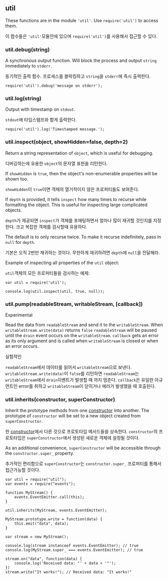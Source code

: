 ## util

These functions are in the module `'util'`. Use `require('util')` to access
them.

이 함수들은 `'util'`모듈안에 있으며 `require('util')`를 사용해서 접근할 수 있다.


### util.debug(string)

A synchronous output function. Will block the process and
output `string` immediately to `stderr`.

동기적인 출력 함수. 프로세스를 블락킹하고 `string`을 `stderr`에 즉시 출력한다.

    require('util').debug('message on stderr');


### util.log(string)

Output with timestamp on `stdout`.

`stdout`에 타임스탬프와 함게 출력한다.

    require('util').log('Timestamped message.');


### util.inspect(object, showHidden=false, depth=2)

Return a string representation of `object`, which is useful for debugging.

디버깅하는에 유용한 `object`의 문자열 표현을 리턴한다.

If `showHidden` is `true`, then the object's non-enumerable properties will be
shown too.

`showHidden`이 `true`이면 객체의 열거적이지 않은 프로퍼티들도 보여준다.

If `depth` is provided, it tells `inspect` how many times to recurse while
formatting the object. This is useful for inspecting large complicated objects.

`depth`가 제공되면 `inspect`가 객체를 포매팅하면서 얼마나 많이 재귀할 것인지를 지정한다. 크고 복잡한 객체를 검사할때 유용하다.

The default is to only recurse twice.  To make it recurse indefinitely, pass
in `null` for `depth`.

기본은 오직 2번만 재귀하는 것이다. 무한하게 재귀하려면 `depth`에 `null`을 전달해라.

Example of inspecting all properties of the `util` object:

`util`객체의 모든 프로퍼티들을 검사하는 예제:

    var util = require('util');

    console.log(util.inspect(util, true, null));


### util.pump(readableStream, writableStream, [callback])

Experimental

Read the data from `readableStream` and send it to the `writableStream`.
When `writableStream.write(data)` returns `false` `readableStream` will be
paused until the `drain` event occurs on the `writableStream`. `callback` gets
an error as its only argument and is called when `writableStream` is closed or
when an error occurs.

실험적인

`readableStream`에서 데이터를 읽어서 `writableStream`으로 보낸다. `writableStream.write(data)`이 `false`를 리턴하면 `readableStream`는 `writableStream`에서 `drain`이벤트가 발생할 때 까지 멈춘다. `callback`은 유일한 아규먼트인 error를 취하고 `writableStream`이 닫히거나 에러가 발생했을 때 호출된다.


### util.inherits(constructor, superConstructor)

Inherit the prototype methods from one
[constructor](https://developer.mozilla.org/en/JavaScript/Reference/Global_Objects/Object/constructor)
into another.  The prototype of `constructor` will be set to a new
object created from `superConstructor`.

한 [constructor](https://developer.mozilla.org/en/JavaScript/Reference/Global_Objects/Object/constructor)에서 다른 것으로 프로토타입 메서드들을 상속한다. `constructor`의 프로토타입은 `superConstructor`에서 생성된 새로운  객체에 설정될 것이다. 

As an additional convenience, `superConstructor` will be accessible
through the `constructor.super_` property.

추가적인 편리함으로 `superConstructor`는 `constructor.super_` 프로퍼티를 통해서 접근가능할 것이다.

    var util = require("util");
    var events = require("events");

    function MyStream() {
        events.EventEmitter.call(this);
    }

    util.inherits(MyStream, events.EventEmitter);

    MyStream.prototype.write = function(data) {
        this.emit("data", data);
    }

    var stream = new MyStream();

    console.log(stream instanceof events.EventEmitter); // true
    console.log(MyStream.super_ === events.EventEmitter); // true

    stream.on("data", function(data) {
        console.log('Received data: "' + data + '"');
    })
    stream.write("It works!"); // Received data: "It works!"
